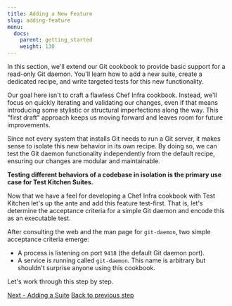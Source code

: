 ```yaml
---
title: Adding a New Feature
slug: adding-feature
menu:
  docs:
    parent: getting_started
    weight: 130
---
```

In this section, we'll extend our Git cookbook to provide basic support for a read-only Git daemon. You'll learn how to add a new suite, create a dedicated recipe, and write targeted tests for this new functionality.

Our goal here isn't to craft a flawless Chef Infra cookbook. Instead, we'll focus on quickly iterating and validating our changes, even if that means introducing some stylistic or structural imperfections along the way. This "first draft" approach keeps us moving forward and leaves room for future improvements.

Since not every system that installs Git needs to run a Git server, it makes sense to isolate this new behavior in its own recipe. By doing so, we can test the Git daemon functionality independently from the default recipe, ensuring our changes are modular and maintainable.

**Testing different behaviors of a codebase in isolation is the primary use case for Test Kitchen Suites.**

Now that we have a feel for developing a Chef Infra cookbook with Test Kitchen let's up the ante and add this feature test-first. That is, let's determine the acceptance criteria for a simple Git daemon and encode this as an executable test.

After consulting the web and the man page for `git-daemon`, two simple acceptance criteria emerge:

* A process is listening on port `9418` (the default Git daemon port).
* A service is running called `git-daemon`. This name is arbitrary but shouldn't surprise anyone using this cookbook.

Let's work through this step by step.

<div class="sidebar--footer">
<a class="button primary-cta" href="/docs/getting-started/adding-suite">Next - Adding a Suite</a>
<a class="sidebar--footer--back" href="/docs/getting-started/adding-platform">Back to previous step</a>
</div>
